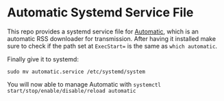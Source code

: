 # Automatic Systemd Service File
This repo provides a systemd service file for [Automatic](https://github.com/1100101/Automatic), which is an automatic RSS downloader for transmission. After having it installed make sure to check if the path set at `ExecStart=` is the same as `which automatic`. 

Finally give it to systemd:
```
sudo mv automatic.service /etc/systemd/system
```

You will now able to manage Automatic with `systemctl start/stop/enable/disable/reload automatic`
